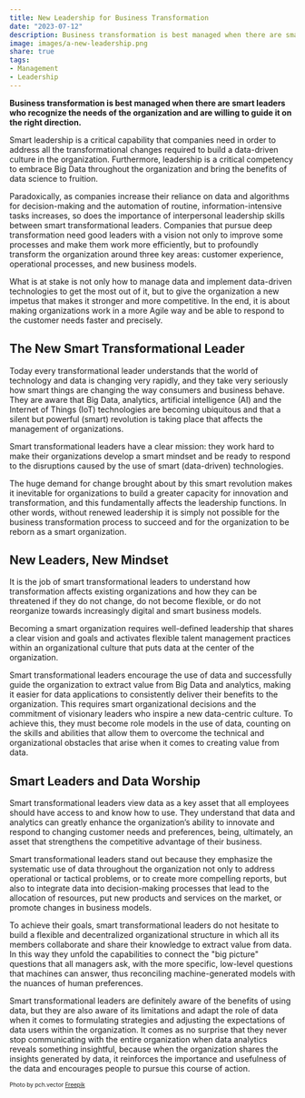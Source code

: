 ```yaml
---
title: New Leadership for Business Transformation
date: "2023-07-12"
description: Business transformation is best managed when there are smart leaders who recognize the needs of the organization and are willing to guide it on the right direction. Smart leadership is a critical capability that companies must put into practice when they set out to build a data-driven culture in the organization.
image: images/a-new-leadership.png
share: true
tags:
- Management
- Leadership
---
```


**Business transformation is best managed when there are smart leaders who recognize the needs of the organization and are willing to guide it on the right direction.**

Smart leadership is a critical capability that companies need in order to address all the transformational changes required to build a data-driven culture in the organization. Furthermore, leadership is a critical competency to embrace Big Data throughout the organization and bring the benefits of data science to fruition.

Paradoxically, as companies increase their reliance on data and algorithms for decision-making and the automation of routine, information-intensive tasks increases, so does the importance of interpersonal leadership skills between smart transformational leaders. Companies that pursue deep transformation need good leaders with a vision not only to improve some processes and make them work more efficiently, but to profoundly transform the organization around three key areas: customer experience, operational processes, and new business models. 

What is at stake is not only how to manage data and implement data-driven technologies to get the most out of it, but to give the organization a new impetus that makes it stronger and more competitive. In the end, it is about making organizations work in a more Agile way and be able to respond to the customer needs faster and precisely.

## The New Smart Transformational Leader
Today every transformational leader understands that the world of technology and data is changing very rapidly, and they take very seriously how smart things are changing the way consumers and business behave. They are aware that Big Data, analytics, artificial intelligence (AI) and the Internet of Things (IoT) technologies are becoming ubiquitous and that a silent but powerful (smart) revolution is taking place that affects the management of organizations. 

Smart transformational leaders have a clear mission: they work hard to make their organizations develop a smart mindset and be ready to respond to the disruptions caused by the use of smart (data-driven) technologies.

The huge demand for change brought about by this smart revolution makes it inevitable for organizations to build a greater capacity for innovation and transformation, and this fundamentally affects the leadership functions. In other words, without renewed leadership it is simply not possible for the business transformation process to succeed and for the organization to be reborn as a smart organization. 

## New Leaders, New Mindset
It is the job of smart transformational leaders to understand how transformation affects existing organizations and how they can be threatened if they do not change, do not become flexible, or do not reorganize towards increasingly digital and smart business models. 

Becoming a smart organization requires well-defined leadership that shares a clear vision and goals and activates flexible talent management practices within an organizational culture that puts data at the center of the organization.

Smart transformational leaders encourage the use of data and successfully guide the organization to extract value from Big Data and analytics, making it easier for data applications to consistently deliver their benefits to the organization. This requires smart organizational decisions and the commitment of visionary leaders who inspire a new data-centric culture. To achieve this, they must become role models in the use of data, counting on the skills and abilities that allow them to overcome the technical and organizational obstacles that arise when it comes to creating value from data.

## Smart Leaders and Data Worship
Smart transformational leaders view data as a key asset that all employees should have access to and know how to use. They understand that data and analytics can greatly enhance the organization’s ability to innovate and respond to changing customer needs and preferences, being, ultimately, an asset that strengthens the competitive advantage of their business.

Smart transformational leaders stand out because they emphasize the systematic use of data throughout the organization not only to address operational or tactical problems, or to create more compelling reports, but also to integrate data into decision-making processes that lead to the allocation of resources, put new products and services on the market, or promote changes in business models. 

To achieve their goals, smart transformational leaders do not hesitate to build a flexible and decentralized organizational structure in which all its members collaborate and share their knowledge to extract value from data. In this way they unfold the capabilities to connect the "big picture" questions that all managers ask, with the more specific, low-level questions that machines can answer, thus reconciling machine-generated models with the nuances of human preferences. 

Smart transformational leaders are definitely aware of the benefits of using data, but they are also aware of its limitations and adapt the role of data when it comes to formulating strategies and adjusting the expectations of data users within the organization. It comes as no surprise that they never stop communicating with the entire organization when data analytics reveals something insightful, because when the organization shares the insights generated by data, it reinforces the importance and usefulness of the data and encourages people to pursue this course of action.

<p style= "font-size:10px;">Photo by pch.vector <a href="https://www.freepik.es/vector-gratis/bote-remos-equipo-negocios_6974857.htm#query=leadership&position=33&from_view=search&track=sph#position=33&query=leadership" target="_blank">Freepik</a></p>